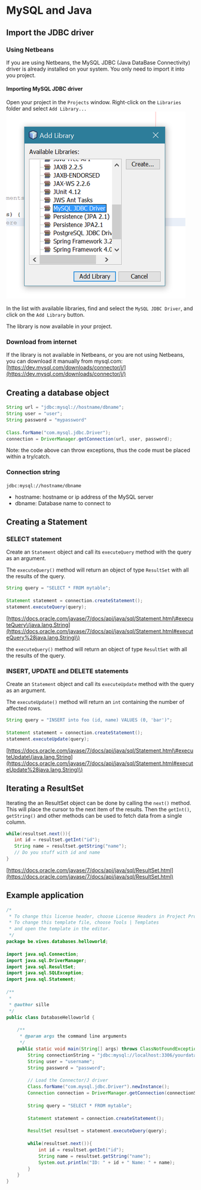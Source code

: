 # MySQL and Java

## Import the JDBC driver

### Using Netbeans

If you are using Netbeans, the MySQL JDBC \(Java DataBase Connectivity\) driver is already installed on your system. You only need to import it into you project.

#### Importing MySQL JDBC driver

Open your project in the `Projects` window. Right-click on the `Libraries` folder and select `Add Library...`![Netbeans: Add library menu](../.gitbook/assets/netbeans_add_library.PNG)

In the list with available libraries, find and select the `MySQL JDBC Driver`, and click on the `Add Library` button.

The library is now available in your project.

### Download from internet

If the library is not available in Netbeans, or you are not using Netbeans, you can download it manually from mysql.com: [https://dev.mysql.com/downloads/connector/j/](https://dev.mysql.com/downloads/connector/j/)

## Creating a database object

```java
String url = "jdbc:mysql://hostname/dbname";
String user = "user";
String password = "mypassword"

Class.forName("com.mysql.jdbc.Driver");
connection = DriverManager.getConnection(url, user, password);
```

Note: the code above can throw exceptions, thus the code must be placed within a try/catch.

### Connection string

`jdbc:mysql://hostname/dbname`

* hostname: hostname or ip address of the MySQL server
* dbname: Database name to connect to

## Creating a Statement

### SELECT statement

Create an `Statement` object and call its `executeQuery` method with the query as an argument.

The `executeQuery()` method will return an object of type `ResultSet` with all the results of the query.

```java
String query = "SELECT * FROM mytable";

Statement statement = connection.createStatement();
statement.executeQuery(query);
```

[https://docs.oracle.com/javase/7/docs/api/java/sql/Statement.html\#executeQuery\(java.lang.String](https://docs.oracle.com/javase/7/docs/api/java/sql/Statement.html#executeQuery%28java.lang.String)\)

the `executeQuery()` method will return an object of type `ResultSet` with all the results of the query.

### INSERT, UPDATE and DELETE statements

Create an `Statement` object and call its `executeUpdate` method with the query as an argument.

The `executeUpdate()` method will return an `int` containing the number of affected rows.

```java
String query = "INSERT into foo (id, name) VALUES (0, 'bar')";

Statement statement = connection.createStatement();
statement.executeUpdate(query);
```

[https://docs.oracle.com/javase/7/docs/api/java/sql/Statement.html\#executeUpdate\(java.lang.String](https://docs.oracle.com/javase/7/docs/api/java/sql/Statement.html#executeUpdate%28java.lang.String)\)

## Iterating a ResultSet

Iterating the an ResultSet object can be done by calling the `next()` method. This will place the cursor to the next item of the results. Then the `getInt()`, `getString()` and other methods can be used to fetch data from a single column.

```java
while(resultset.next()){
   int id = resultset.getInt("id");
   String name = resultset.getString("name");
   // Do you stuff with id and name
}
```

[https://docs.oracle.com/javase/7/docs/api/java/sql/ResultSet.html](https://docs.oracle.com/javase/7/docs/api/java/sql/ResultSet.html)

## Example application

```java
/*
 * To change this license header, choose License Headers in Project Properties.
 * To change this template file, choose Tools | Templates
 * and open the template in the editor.
 */
package be.vives.databases.helloworld;

import java.sql.Connection;
import java.sql.DriverManager;
import java.sql.ResultSet;
import java.sql.SQLException;
import java.sql.Statement;

/**
 *
 * @author sille
 */
public class DatabaseHelloworld {

    /**
     * @param args the command line arguments
     */
    public static void main(String[] args) throws ClassNotFoundException, SQLException, InstantiationException, IllegalAccessException {
        String connectionString = "jdbc:mysql://localhost:3306/yourdatabase";
        String user = "username";
        String password = "password";

        // Load the Connector/J driver
        Class.forName("com.mysql.jdbc.Driver").newInstance();
        Connection connection = DriverManager.getConnection(connectionString, user, password);

        String query = "SELECT * FROM mytable";

        Statement statement = connection.createStatement();

        ResultSet resultset = statement.executeQuery(query);

        while(resultset.next()){
            int id = resultset.getInt("id");
            String name = resultset.getString("name");
            System.out.println("ID: " + id + " Name: " + name);
        }
    }
}
```

